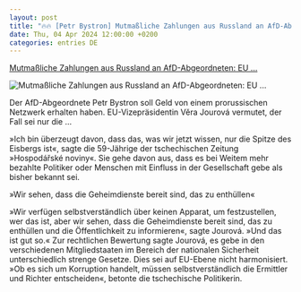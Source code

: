 ```yaml
---
layout: post
title: "🔥🔥 [Petr Bystron] Mutmaßliche Zahlungen aus Russland an AfD-Abgeordneten: EU ..."
date: Thu, 04 Apr 2024 12:00:00 +0200
categories: entries DE
---
```

[Mutmaßliche Zahlungen aus Russland an AfD-Abgeordneten: EU ...](https://www.spiegel.de/politik/deutschland/petr-bystron-afd-eu-kommissarin-vera-jourova-glaubt-nicht-an-einzelfall-a-cfb22fb7-4cc6-4b4d-9030-0708f355d0b5)

![Mutmaßliche Zahlungen aus Russland an AfD-Abgeordneten: EU ...](https://cdn.prod.www.spiegel.de/images/f4365d6c-27fa-49bb-8f6b-e1f098a71c67_w1200_r1.778_fpx49.98_fpy45.jpg)

Der AfD-Abgeordnete Petr Bystron soll Geld von einem prorussischen Netzwerk erhalten haben. EU-Vizepräsidentin Věra Jourová vermutet, der Fall sei nur die ...

»Ich bin überzeugt davon, dass das, was wir jetzt wissen, nur die Spitze des Eisbergs ist«, sagte die 59-Jährige der tschechischen Zeitung »Hospodářské noviny«. Sie gehe davon aus, dass es bei Weitem mehr bezahlte Politiker oder Menschen mit Einfluss in der Gesellschaft gebe als bisher bekannt sei.

»Wir sehen, dass die Geheimdienste bereit sind, das zu enthüllen«

»Wir verfügen selbstverständlich über keinen Apparat, um festzustellen, wer das ist, aber wir sehen, dass die Geheimdienste bereit sind, das zu enthüllen und die Öffentlichkeit zu informieren«, sagte Jourová. »Und das ist gut so.« Zur rechtlichen Bewertung sagte Jourová, es gebe in den verschiedenen Mitgliedstaaten im Bereich der nationalen Sicherheit unterschiedlich strenge Gesetze. Dies sei auf EU-Ebene nicht harmonisiert. »Ob es sich um Korruption handelt, müssen selbstverständlich die Ermittler und Richter entscheiden«, betonte die tschechische Politikerin.

